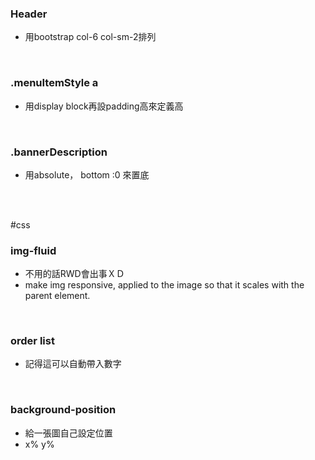 ### Header
- 用bootstrap col-6 col-sm-2排列
<br>


### .menuItemStyle  a
- 用display block再設padding高來定義高
<br>


### .bannerDescription
- 用absolute， bottom :0 來置底
<br>
<br>


#css
### img-fluid
- 不用的話RWD會出事ＸＤ
- make img responsive, applied to the image so that it scales with the parent element.
<br>


### order list
- 記得這可以自動帶入數字
<br>


### background-position
- 給一張圖自己設定位置
- x% y%
